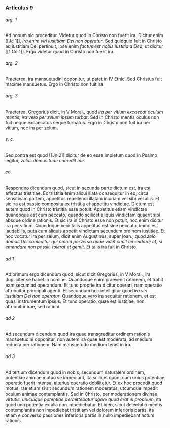### Articulus 9

###### arg. 1
Ad nonum sic proceditur. Videtur quod in Christo non fuerit ira. Dicitur enim [[Jc 1]], *ira enim viri iustitiam Dei non operatur*. Sed quidquid fuit in Christo ad iustitiam Dei pertinuit, ipse enim *factus est nobis iustitia a Deo*, ut dicitur [[1 Co 1]]. Ergo videtur quod in Christo non fuerit ira.

###### arg. 2
Praeterea, ira mansuetudini opponitur, ut patet in IV Ethic. Sed Christus fuit maxime mansuetus. Ergo in Christo non fuit ira.

###### arg. 3
Praeterea, Gregorius dicit, in V Moral., quod *ira per vitium excaecat oculum mentis; ira vero per zelum ipsum turbat*. Sed in Christo mentis oculus non fuit neque excaecatus neque turbatus. Ergo in Christo non fuit ira per vitium, nec ira per zelum.

###### s. c.
Sed contra est quod [[Jn 2]] dicitur de eo esse impletum quod in Psalmo legitur, *zelus domus tuae comedit me*.

###### co.
Respondeo dicendum quod, sicut in secunda parte dictum est, ira est effectus tristitiae. Ex tristitia enim alicui illata consequitur in eo, circa sensitivam partem, appetitus repellendi illatam iniuriam vel sibi vel aliis. Et sic ira est passio composita ex tristitia et appetitu vindictae. Dictum est autem quod in Christo tristitia esse potuit. Appetitus etiam vindictae quandoque est cum peccato, quando scilicet aliquis vindictam quaerit sibi absque ordine rationis. Et sic ira in Christo esse non potuit, hoc enim dicitur ira per vitium. Quandoque vero talis appetitus est sine peccato, immo est laudabilis, puta cum aliquis appetit vindictam secundum ordinem iustitiae. Et hoc vocatur ira per zelum, dicit enim Augustinus, super Ioan., quod *zelo domus Dei comeditur qui omnia perversa quae videt cupit emendare; et, si emendare non possit, tolerat et gemit*. Et talis ira fuit in Christo.

###### ad 1
Ad primum ergo dicendum quod, sicut dicit Gregorius, in V Moral., ira dupliciter se habet in homine. Quandoque enim praevenit rationem, et trahit eam secum ad operandum. Et tunc proprie ira dicitur operari, nam operatio attribuitur principali agenti. Et secundum hoc intelligitur quod *ira viri iustitiam Dei non operatur*. Quandoque vero ira sequitur rationem, et est quasi instrumentum ipsius. Et tunc operatio, quae est iustitiae, non attribuitur irae, sed rationi.

###### ad 2
Ad secundum dicendum quod ira quae transgreditur ordinem rationis mansuetudini opponitur, non autem ira quae est moderata, ad medium reducta per rationem. Nam mansuetudo medium tenet in ira.

###### ad 3
Ad tertium dicendum quod in nobis, secundum naturalem ordinem, potentiae animae mutuo se impediunt, ita scilicet quod, cum unius potentiae operatio fuerit intensa, alterius operatio debilitetur. Et ex hoc procedit quod motus irae etiam si sit secundum rationem moderatus, utcumque impedit oculum animae contemplantis. Sed in Christo, per moderationem divinae virtutis, *unicuique potentiae permittebatur agere quod erat ei proprium*, ita quod una potentia ex alia non impediebatur. Et ideo, sicut delectatio mentis contemplantis non impediebat tristitiam vel dolorem inferioris partis, ita etiam e converso passiones inferioris partis in nullo impediebant actum rationis.

